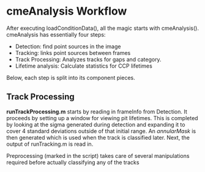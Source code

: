 cmeAnalysis Workflow
====================

After executing loadConditionData(), all the magic starts with cmeAnalysis(). cmeAnalysis has essentially four steps:
* Detection: find point sources in the image
* Tracking: links point sources between frames
* Track Processing: Analyzes tracks for gaps and category.
* Lifetime analysis: Calculate statistics for CCP lifetimes

Below, each step is split into its component pieces.


## Track Processing
**runTrackProcessing.m** starts by reading in frameInfo from Detection. It proceeds by setting up a window for viewing pit lifetimes. This is completed by looking at the sigma generated during detection and expanding it to cover 4 standard deviations outside of that initial range. An *annularMask* is then generated which is used when the track is classified later. Next, the output of runTracking.m is read in.

Preprocessing (marked in the script) takes care of several manipulations required before actually classifying any of the tracks
